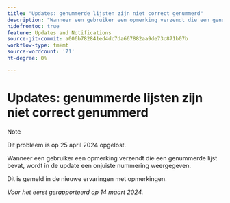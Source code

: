 ```yaml
---
title: "Updates: genummerde lijsten zijn niet correct genummerd"
description: "Wanneer een gebruiker een opmerking verzendt die een genummerde lijst bevat, wordt in de update een onjuiste nummering weergegeven."
hidefromtoc: true
feature: Updates and Notifications
source-git-commit: a006b782841ed4dc7da667882aa9de73c871b07b
workflow-type: tm+mt
source-wordcount: '71'
ht-degree: 0%

---
```



# Updates: genummerde lijsten zijn niet correct genummerd

>[!NOTE]
>
>Dit probleem is op 25 april 2024 opgelost.

Wanneer een gebruiker een opmerking verzendt die een genummerde lijst bevat, wordt in de update een onjuiste nummering weergegeven.

Dit is gemeld in de nieuwe ervaringen met opmerkingen.

_Voor het eerst gerapporteerd op 14 maart 2024._
